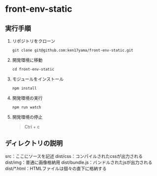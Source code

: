 # front-env-static

## 実行手順
1. リポジトリをクローン
	```
	git clone git@github.com:ken17yama/front-env-static.git
	```
1. 開発環境に移動
	```
	cd front-env-static
	```
1. モジュールをインストール
	```
	npm install
	```
1. 開発環境の実行
	```
	npm run watch
	```
1. 開発環境の停止
	>Ctrl + c

## ディレクトリの説明
src：ここにソースを記述
dist/css：コンパイルされたcssが出力される
dist/img：普通に画像格納用
dist/bundle.js：バンドルされたjsが出力される
dist/*.html：HTMLファイルは個々の直下に格納する
